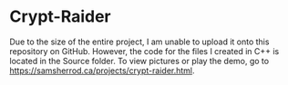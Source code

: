 # Crypt-Raider

Due to the size of the entire project, I am unable to upload it onto this repository on GitHub. However, the code for the files I created in C++ is located in the Source folder. To view pictures or play the demo, go to https://samsherrod.ca/projects/crypt-raider.html.
